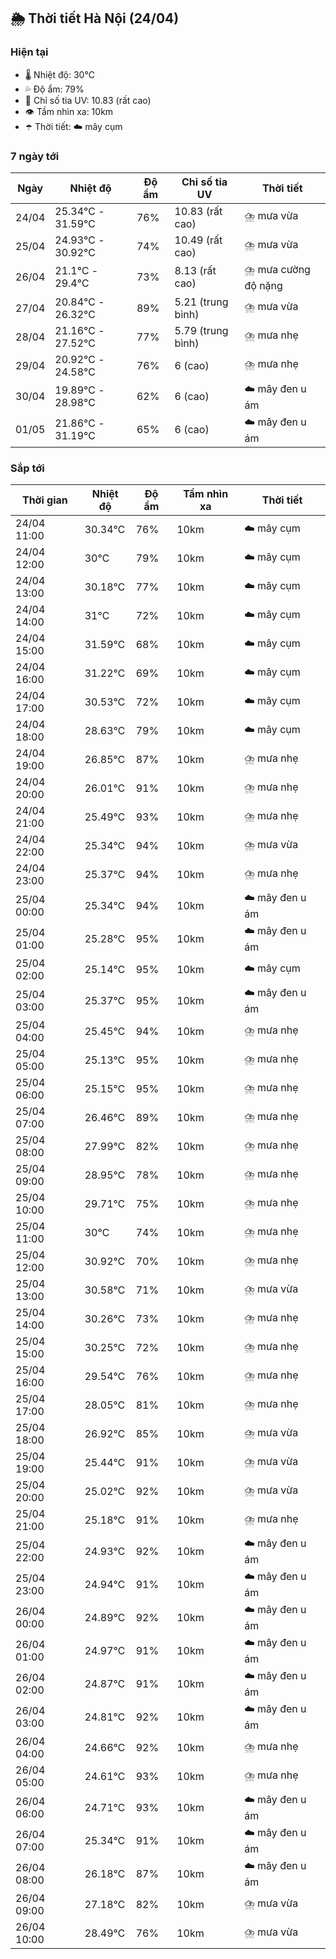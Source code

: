 ## 🌦️ Thời tiết Hà Nội (24/04)

### Hiện tại

- 🌡️ Nhiệt độ: 30℃
- 💦 Độ ẩm: 79%
- 🌟 Chỉ số tia UV: 10.83 (rất cao)
- 👁️ Tầm nhìn xa: 10km
- ☂️ Thời tiết: ☁️ mây cụm

### 7 ngày tới

| Ngày | Nhiệt độ | Độ ẩm | Chỉ số tia UV | Thời tiết |
| --- | --- | --- | --- | --- |
| 24/04 | 25.34℃ - 31.59℃ | 76% | 10.83 (rất cao) | ⛈️ mưa vừa |
| 25/04 | 24.93℃ - 30.92℃ | 74% | 10.49 (rất cao) | ⛈️ mưa vừa |
| 26/04 | 21.1℃ - 29.4℃ | 73% | 8.13 (rất cao) | ⛈️ mưa cường độ nặng |
| 27/04 | 20.84℃ - 26.32℃ | 89% | 5.21 (trung bình) | ⛈️ mưa vừa |
| 28/04 | 21.16℃ - 27.52℃ | 77% | 5.79 (trung bình) | ⛈️ mưa nhẹ |
| 29/04 | 20.92℃ - 24.58℃ | 76% | 6 (cao) | ⛈️ mưa nhẹ |
| 30/04 | 19.89℃ - 28.98℃ | 62% | 6 (cao) | ☁️ mây đen u ám |
| 01/05 | 21.86℃ - 31.19℃ | 65% | 6 (cao) | ☁️ mây đen u ám |

### Sắp tới

| Thời gian | Nhiệt độ | Độ ẩm | Tầm nhìn xa | Thời tiết |
| --- | --- | --- | --- | --- |
| 24/04 11:00 | 30.34℃ | 76% | 10km | ☁️ mây cụm |
| 24/04 12:00 | 30℃ | 79% | 10km | ☁️ mây cụm |
| 24/04 13:00 | 30.18℃ | 77% | 10km | ☁️ mây cụm |
| 24/04 14:00 | 31℃ | 72% | 10km | ☁️ mây cụm |
| 24/04 15:00 | 31.59℃ | 68% | 10km | ☁️ mây cụm |
| 24/04 16:00 | 31.22℃ | 69% | 10km | ☁️ mây cụm |
| 24/04 17:00 | 30.53℃ | 72% | 10km | ☁️ mây cụm |
| 24/04 18:00 | 28.63℃ | 79% | 10km | ☁️ mây cụm |
| 24/04 19:00 | 26.85℃ | 87% | 10km | ⛈️ mưa nhẹ |
| 24/04 20:00 | 26.01℃ | 91% | 10km | ⛈️ mưa nhẹ |
| 24/04 21:00 | 25.49℃ | 93% | 10km | ⛈️ mưa nhẹ |
| 24/04 22:00 | 25.34℃ | 94% | 10km | ⛈️ mưa vừa |
| 24/04 23:00 | 25.37℃ | 94% | 10km | ⛈️ mưa nhẹ |
| 25/04 00:00 | 25.34℃ | 94% | 10km | ☁️ mây đen u ám |
| 25/04 01:00 | 25.28℃ | 95% | 10km | ☁️ mây đen u ám |
| 25/04 02:00 | 25.14℃ | 95% | 10km | ☁️ mây cụm |
| 25/04 03:00 | 25.37℃ | 95% | 10km | ☁️ mây đen u ám |
| 25/04 04:00 | 25.45℃ | 94% | 10km | ⛈️ mưa nhẹ |
| 25/04 05:00 | 25.13℃ | 95% | 10km | ⛈️ mưa nhẹ |
| 25/04 06:00 | 25.15℃ | 95% | 10km | ⛈️ mưa nhẹ |
| 25/04 07:00 | 26.46℃ | 89% | 10km | ⛈️ mưa nhẹ |
| 25/04 08:00 | 27.99℃ | 82% | 10km | ⛈️ mưa nhẹ |
| 25/04 09:00 | 28.95℃ | 78% | 10km | ⛈️ mưa nhẹ |
| 25/04 10:00 | 29.71℃ | 75% | 10km | ⛈️ mưa nhẹ |
| 25/04 11:00 | 30℃ | 74% | 10km | ⛈️ mưa nhẹ |
| 25/04 12:00 | 30.92℃ | 70% | 10km | ⛈️ mưa nhẹ |
| 25/04 13:00 | 30.58℃ | 71% | 10km | ⛈️ mưa vừa |
| 25/04 14:00 | 30.26℃ | 73% | 10km | ⛈️ mưa nhẹ |
| 25/04 15:00 | 30.25℃ | 72% | 10km | ⛈️ mưa nhẹ |
| 25/04 16:00 | 29.54℃ | 76% | 10km | ⛈️ mưa nhẹ |
| 25/04 17:00 | 28.05℃ | 81% | 10km | ⛈️ mưa nhẹ |
| 25/04 18:00 | 26.92℃ | 85% | 10km | ⛈️ mưa vừa |
| 25/04 19:00 | 25.44℃ | 91% | 10km | ⛈️ mưa vừa |
| 25/04 20:00 | 25.02℃ | 92% | 10km | ⛈️ mưa vừa |
| 25/04 21:00 | 25.18℃ | 91% | 10km | ⛈️ mưa nhẹ |
| 25/04 22:00 | 24.93℃ | 92% | 10km | ☁️ mây đen u ám |
| 25/04 23:00 | 24.94℃ | 91% | 10km | ☁️ mây đen u ám |
| 26/04 00:00 | 24.89℃ | 92% | 10km | ☁️ mây đen u ám |
| 26/04 01:00 | 24.97℃ | 91% | 10km | ☁️ mây đen u ám |
| 26/04 02:00 | 24.87℃ | 91% | 10km | ☁️ mây đen u ám |
| 26/04 03:00 | 24.81℃ | 92% | 10km | ☁️ mây đen u ám |
| 26/04 04:00 | 24.66℃ | 92% | 10km | ⛈️ mưa nhẹ |
| 26/04 05:00 | 24.61℃ | 93% | 10km | ⛈️ mưa nhẹ |
| 26/04 06:00 | 24.71℃ | 93% | 10km | ☁️ mây đen u ám |
| 26/04 07:00 | 25.34℃ | 91% | 10km | ☁️ mây đen u ám |
| 26/04 08:00 | 26.18℃ | 87% | 10km | ☁️ mây đen u ám |
| 26/04 09:00 | 27.18℃ | 82% | 10km | ⛈️ mưa vừa |
| 26/04 10:00 | 28.49℃ | 76% | 10km | ⛈️ mưa vừa |

